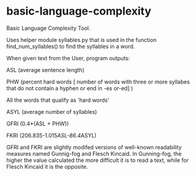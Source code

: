 # basic-language-complexity
Basic Language Complexity Tool.


Uses helper module syllables.py that is used in the function find_num_syllables() to find the syllables in a word.


When given text from the User, program outputs:

  ASL (average sentence length)

  PHW (percent hard words [ number of words with three or more syllabes that do not contain a hyphen or end in -es or-ed] )

  All the words that qualify as 'hard words'

  ASYL (average number of syllables)

  GFRI (0.4*(ASL + PHW))

  FKRI (206.835-1.015*ASL-86.4*ASYL)


GFRI and FKRI are slightly modifed versions of well-known readability measures named Gunnig-fog and Flesch Kincaid.  In Gunning-fog, the higher the value calculated the more difficult it is to read a text, while for Flesch Kincaid it is the opposite.

